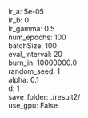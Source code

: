lr_a: 5e-05  
lr_b: 0  
lr_gamma: 0.5  
num_epochs: 100  
batchSize: 100  
eval_interval: 20  
burn_in: 10000000.0  
random_seed: 1  
alpha: 0.1  
d: 1  
save_folder: ./result2/  
use_gpu: False  
